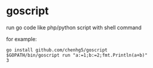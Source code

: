 # goscript

run go code like php/python script with shell command

for example:

```shell
go install github.com/chenhg5/goscript
$GOPATH/bin/goscript run "a:=1;b:=2;fmt.Println(a+b)"
3
```